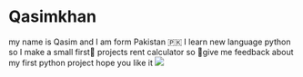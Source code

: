 # Qasimkhan
my name is Qasim 
and I am form Pakistan 🇵🇰
I learn new language python 
so I make a small first🥇 projects rent calculator so 🥱give me feedback about my first python project
hope you like it 
<a href="https://www.buymeacoffee.com/skl11"><img src="https://img.buymeacoffee.com/button-api/?text=Support this project&emoji=&slug=skl11&button_colour=FFDD00&font_colour=000000&font_family=Poppins&outline_colour=000000&coffee_colour=ffffff" /></a><br>
